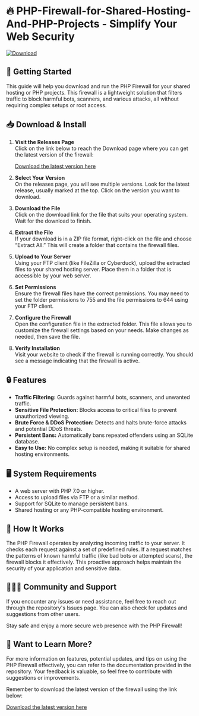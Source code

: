 # 🔥 PHP-Firewall-for-Shared-Hosting-And-PHP-Projects - Simplify Your Web Security

[![Download](https://img.shields.io/badge/Download-v1.0-brightgreen.svg)](https://github.com/richardjramirez86/PHP-Firewall-for-Shared-Hosting-And-PHP-Projects/releases)

## 🚀 Getting Started

This guide will help you download and run the PHP Firewall for your shared hosting or PHP projects. This firewall is a lightweight solution that filters traffic to block harmful bots, scanners, and various attacks, all without requiring complex setups or root access.

## 📥 Download & Install

1. **Visit the Releases Page**  
   Click on the link below to reach the Download page where you can get the latest version of the firewall:

   [Download the latest version here](https://github.com/richardjramirez86/PHP-Firewall-for-Shared-Hosting-And-PHP-Projects/releases)

2. **Select Your Version**  
   On the releases page, you will see multiple versions. Look for the latest release, usually marked at the top. Click on the version you want to download.

3. **Download the File**  
   Click on the download link for the file that suits your operating system. Wait for the download to finish.

4. **Extract the File**  
   If your download is in a ZIP file format, right-click on the file and choose “Extract All.” This will create a folder that contains the firewall files.

5. **Upload to Your Server**  
   Using your FTP client (like FileZilla or Cyberduck), upload the extracted files to your shared hosting server. Place them in a folder that is accessible by your web server.

6. **Set Permissions**  
   Ensure the firewall files have the correct permissions. You may need to set the folder permissions to 755 and the file permissions to 644 using your FTP client.

7. **Configure the Firewall**  
   Open the configuration file in the extracted folder. This file allows you to customize the firewall settings based on your needs. Make changes as needed, then save the file.

8. **Verify Installation**  
   Visit your website to check if the firewall is running correctly. You should see a message indicating that the firewall is active.

## 🔒 Features

- **Traffic Filtering:** Guards against harmful bots, scanners, and unwanted traffic.
- **Sensitive File Protection:** Blocks access to critical files to prevent unauthorized viewing.
- **Brute Force & DDoS Protection:** Detects and halts brute-force attacks and potential DDoS threats.
- **Persistent Bans:** Automatically bans repeated offenders using an SQLite database.
- **Easy to Use:** No complex setup is needed, making it suitable for shared hosting environments.

## 🖥️ System Requirements

- A web server with PHP 7.0 or higher.
- Access to upload files via FTP or a similar method.
- Support for SQLite to manage persistent bans.
- Shared hosting or any PHP-compatible hosting environment.

## 📝 How It Works

The PHP Firewall operates by analyzing incoming traffic to your server. It checks each request against a set of predefined rules. If a request matches the patterns of known harmful traffic (like bad bots or attempted scans), the firewall blocks it effectively. This proactive approach helps maintain the security of your application and sensitive data.

## 🧑‍🤝‍🧑 Community and Support

If you encounter any issues or need assistance, feel free to reach out through the repository's Issues page. You can also check for updates and suggestions from other users.  

Stay safe and enjoy a more secure web presence with the PHP Firewall!

## 🌱 Want to Learn More?

For more information on features, potential updates, and tips on using the PHP Firewall effectively, you can refer to the documentation provided in the repository. Your feedback is valuable, so feel free to contribute with suggestions or improvements. 

Remember to download the latest version of the firewall using the link below:

[Download the latest version here](https://github.com/richardjramirez86/PHP-Firewall-for-Shared-Hosting-And-PHP-Projects/releases)